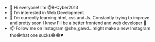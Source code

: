 - 👋 Hi everyone! I’m @B-Cyber2013
- 👀 I’m interested in Web Development
- 🌱 I’m currently learning html, css and Js. Constantly trying to improve and pretty soon I know I'll be a better frontend and web developer 🙂
- 📫 Follow me on Instagram @she_gawd...might make a new Instagram tho😂that one sucks😂😂💔

<!---
B-Cyber2013/B-Cyber2013 is a ✨ special ✨ repository because its `README.md` (this file) appears on your GitHub profile.
You can click the Preview link to take a look at your changes.
--->

